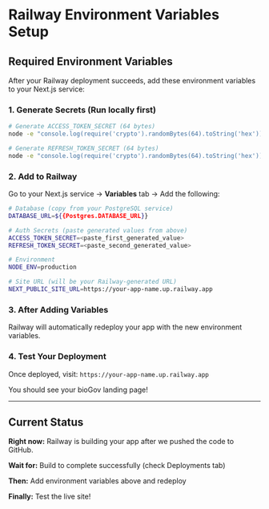 # Railway Environment Variables Setup

## Required Environment Variables

After your Railway deployment succeeds, add these environment variables to your Next.js service:

### 1. Generate Secrets (Run locally first)

```bash
# Generate ACCESS_TOKEN_SECRET (64 bytes)
node -e "console.log(require('crypto').randomBytes(64).toString('hex'))"

# Generate REFRESH_TOKEN_SECRET (64 bytes)
node -e "console.log(require('crypto').randomBytes(64).toString('hex'))"
```

### 2. Add to Railway

Go to your Next.js service → **Variables** tab → Add the following:

```bash
# Database (copy from your PostgreSQL service)
DATABASE_URL=${{Postgres.DATABASE_URL}}

# Auth Secrets (paste generated values from above)
ACCESS_TOKEN_SECRET=<paste_first_generated_value>
REFRESH_TOKEN_SECRET=<paste_second_generated_value>

# Environment
NODE_ENV=production

# Site URL (will be your Railway-generated URL)
NEXT_PUBLIC_SITE_URL=https://your-app-name.up.railway.app
```

### 3. After Adding Variables

Railway will automatically redeploy your app with the new environment variables.

### 4. Test Your Deployment

Once deployed, visit: `https://your-app-name.up.railway.app`

You should see your bioGov landing page!

---

## Current Status

**Right now:** Railway is building your app after we pushed the code to GitHub.

**Wait for:** Build to complete successfully (check Deployments tab)

**Then:** Add environment variables above and redeploy

**Finally:** Test the live site!
